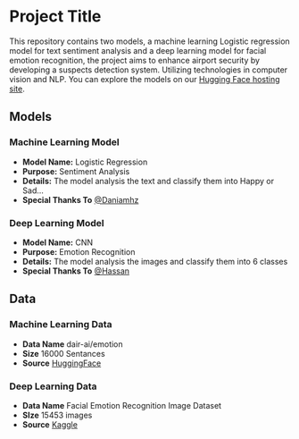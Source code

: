 # Project Title

This repository contains two models, a machine learning Logistic regression model for text sentiment analysis and a deep learning model for facial emotion recognition, the project aims to enhance airport security by developing a suspects detection system. Utilizing technologies in computer vision and NLP. You can explore the models on our [Hugging Face hosting site](https://huggingface.co/spaces/Abdulrhmanmg0/StreamEVC).

## Models

### Machine Learning Model

- **Model Name:** Logistic Regression
- **Purpose:** Sentiment Analysis
- **Details:** The model analysis the text and classify them into Happy or Sad...
- **Special Thanks To**   [@Daniamhz](https://github.com/Daniamhz)

  
### Deep Learning Model

- **Model Name:** CNN
- **Purpose:** Emotion Recognition
- **Details:** The model analysis the images and classify them into 6 classes
- **Special Thanks To**   [@Hassan](https://github.com/hs-kln)


## Data

### Machine Learning Data

- **Data Name** dair-ai/emotion
- **Size** 16000 Sentances
- **Source** [HuggingFace](https://huggingface.co/datasets/dair-ai/emotion)
  

### Deep Learning Data

- **Data Name** Facial Emotion Recognition Image Dataset
- **SIze** 15453 images
- **Source** [Kaggle](https://www.kaggle.com/datasets/sujaykapadnis/emotion-recognition-dataset)
  
